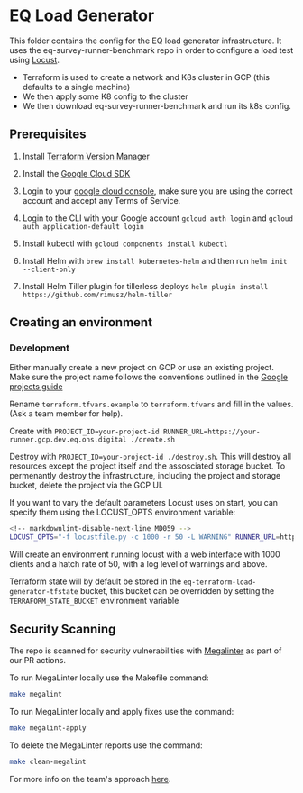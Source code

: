# EQ Load Generator

This folder contains the config for the EQ load generator infrastructure. It uses the eq-survey-runner-benchmark repo in order to configure a load test using [Locust](http://locust.io).

* Terraform is used to create a network and K8s cluster in GCP (this defaults to a single machine)
* We then apply some K8 config to the cluster
* We then download eq-survey-runner-benchmark and run its k8s config.

## Prerequisites

1. Install [Terraform Version Manager](https://github.com/kamatama41/tfenv)

1. Install the [Google Cloud SDK](https://cloud.google.com/sdk/docs/quickstarts)

1. Login to your [google cloud console](https://console.cloud.google.com/), make sure you are using the correct account and accept any Terms of Service.

1. Login to the CLI with your Google account `gcloud auth login` and `gcloud auth application-default login`

1. Install kubectl with `gcloud components install kubectl`

1. Install Helm with `brew install kubernetes-helm` and then run `helm init --client-only`

1. Install Helm Tiller plugin for tillerless deploys `helm plugin install https://github.com/rimusz/helm-tiller`

## Creating an environment

### Development

Either manually create a new project on GCP or use an existing project. Make sure the project name follows the conventions outlined in the [Google projects guide](https://cloud.google.com/resource-manager/docs/creating-managing-projects)

Rename `terraform.tfvars.example` to `terraform.tfvars` and fill in the values. (Ask a team member for help).

Create with `PROJECT_ID=your-project-id RUNNER_URL=https://your-runner.gcp.dev.eq.ons.digital ./create.sh`

Destroy with `PROJECT_ID=your-project-id ./destroy.sh`. This will destroy all resources except the project itself and the assosciated storage bucket. To permenantly destroy the infrastructure, including the project and storage bucket, delete the project via the GCP UI.

If you want to vary the default parameters Locust uses on start, you can specify them using the LOCUST_OPTS environment variable:
```bash
<!-- markdownlint-disable-next-line MD059 -->
LOCUST_OPTS="-f locustfile.py -c 1000 -r 50 -L WARNING" RUNNER_URL=http://your-runner.gcp.dev.eq.ons.digital PROJECT_ID=your-project-id ./create.sh
```
Will create an environment running locust with a web interface with 1000 clients and a hatch rate of 50, with a log level of warnings and above.

Terraform state will by default be stored in the `eq-terraform-load-generator-tfstate` bucket, this bucket can be overridden by setting the `TERRAFORM_STATE_BUCKET` environment variable

## Security Scanning

The repo is scanned for security vulnerabilities with [Megalinter](https://github.com/oxsecurity/megalinter) as part of our PR actions.

To run MegaLinter locally use the Makefile command:
```sh
make megalint
```
To run MegaLinter locally and apply fixes use the command:
```sh
make megalint-apply
```
To delete the MegaLinter reports use the command:
```sh
make clean-megalint
```

<!-- markdown-link-check-disable-next-line -->
For more info on the team's approach [here](https://github.com/ONSdigital/eq-terraform-gcp#security-scanning).